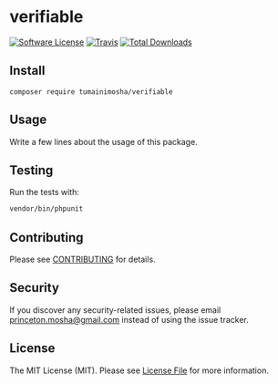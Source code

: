 # verifiable

[![Software License](https://img.shields.io/badge/license-MIT-brightgreen.svg?style=flat-square)](LICENSE.md)
[![Travis](https://img.shields.io/travis/tumainimosha/verifiable.svg?style=flat-square)]()
[![Total Downloads](https://img.shields.io/packagist/dt/tumainimosha/verifiable.svg?style=flat-square)](https://packagist.org/packages/tumainimosha/verifiable)

## Install
`composer require tumainimosha/verifiable`

## Usage
Write a few lines about the usage of this package.

## Testing
Run the tests with:

``` bash
vendor/bin/phpunit
```

## Contributing
Please see [CONTRIBUTING](CONTRIBUTING.md) for details.

## Security
If you discover any security-related issues, please email princeton.mosha@gmail.com instead of using the issue tracker.

## License
The MIT License (MIT). Please see [License File](/LICENSE.md) for more information.